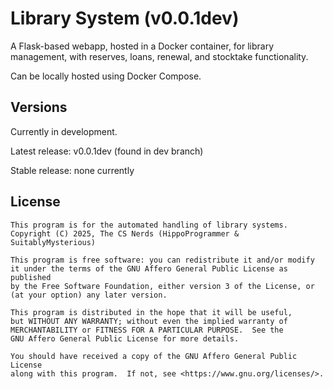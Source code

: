 # Library System (v0.0.1dev)
A Flask-based webapp, hosted in a Docker container, for library management, with reserves, loans, renewal, and stocktake functionality.

Can be locally hosted using Docker Compose.

## Versions
Currently in development.

Latest release: v0.0.1dev (found in dev branch)

Stable release: none currently


## License
    This program is for the automated handling of library systems.
    Copyright (C) 2025, The CS Nerds (HippoProgrammer & SuitablyMysterious)

    This program is free software: you can redistribute it and/or modify
    it under the terms of the GNU Affero General Public License as published
    by the Free Software Foundation, either version 3 of the License, or
    (at your option) any later version.

    This program is distributed in the hope that it will be useful,
    but WITHOUT ANY WARRANTY; without even the implied warranty of
    MERCHANTABILITY or FITNESS FOR A PARTICULAR PURPOSE.  See the
    GNU Affero General Public License for more details.

    You should have received a copy of the GNU Affero General Public License
    along with this program.  If not, see <https://www.gnu.org/licenses/>.
